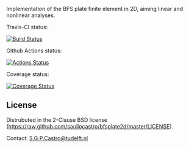 Implementation of the BFS plate finite element in 2D, aiming linear and
nonlinear analyses.

Travis-CI status:

[![Build Status](https://travis-ci.com/saullocastro/bfsplate2d.svg?token=42zpXqXADpxR3nr2TD7y&branch=master)](https://travis-ci.com/saullocastro/bfsplate2d)

Github Actions status:

[![Actions Status](https://github.com/saullocastro/bfsplate2d/workflows/pytest/badge.svg)](https://github.com/saullocastro/bfsplate2d/actions)

Coverage status:

[![Coverage Status](https://coveralls.io/repos/github/saullocastro/bfsplate2d/badge.svg?branch=master)](https://coveralls.io/github/saullocastro/bfsplate2d?branch=master)


License
-------
Distrubuted in the 2-Clause BSD license (https://raw.github.com/saullocastro/bfsplate2d/master/LICENSE).

Contact: S.G.P.Castro@tudelft.nl

